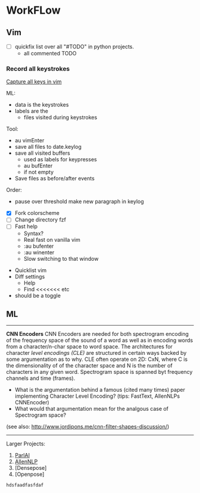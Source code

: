 # WorkFLow



## Vim

* [ ] quickfix list over all "#TODO" in python projects.
  - all commented TODO

### Record all keystrokes

[Capture all keys in vim](http://vim.wikia.com/wiki/Capture_all_keys)

ML:
* data is the keystrokes
* labels are the 
  - files visited during keystrokes
  

Tool:
- au vimEnter
- save all files to date.keylog
- save all visited buffers
  - used as labels for keypresses
  - au bufEnter
  - if not empty
- Save files as before/after events

Order:
- pause over threshold make new paragraph in keylog


* [x] Fork colorscheme
* [ ] Change directory fzf 
* [ ] Fast help
  - Syntax?
  - Real fast on vanilla vim 
  - :au bufenter
  - :au winenter
  - Slow switching to that window
* Quicklist vim
* Diff settings
  - Help
  - Find <<<<<<< etc
* <C-l> should be a toggle


## ML

------------------------------

**CNN Encoders**
CNN Encoders are needed for both spectrogram encoding of the frequency space of the sound
of a word as well as in encoding words from a character/n-char space to word space. The
architectures for character *level encodings (CLE)* are structured in certain ways backed by
some argumentation as to why. CLE often operate on 2D: CxN, where C is the dimensionality
of of the character space and N is the number of characters in any given word. Spectrogram
space is spanned byt frequency channels and time (frames).

* What is the argumentation behind a famous (cited many times) paper implementing
  Character Level Encoding?  (tips: FastText, AllenNLPs CNNEncoder)
* What would that argumentation mean for the analgous case of Spectrogram space?

(see also: http://www.jordipons.me/cnn-filter-shapes-discussion/)

------------------------------


Larger Projects:
1. [ParlAI](https://github.com/facebookresearch/ParlAI)
2. [AllenNLP]()
3. [Densepose]
4. [Openpose]

```bash
hdsfaadfasfdaf
```

